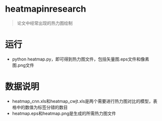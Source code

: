 # heatmapinresearch
> 论文中经常出现的热力图绘制
> 
# 运行
- python heatmap.py，即可得到热力图文件，包括矢量图.eps文件和像素图.png文件

# 数据说明
- heatmap_cnn.xls和heatmap_cwjt.xls是两个需要进行热力图对比的模型，表格中的数值为标签分错的数目
- heatmap.eps和heatmap.png是生成的所需热力图文件
